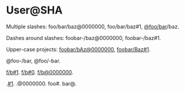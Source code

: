 # User@SHA

Multiple slashes: foo/bar/baz@0000000, foo/bar/baz#1, [@foo/bar](https://github.com/foo/bar)/baz.

Dashes around slashes: foobar-/baz@0000000, foobar-/baz#1.

Upper-case projects: [foobar/bAz@0000000](https://github.com/foobar/bAz/commit/0000000), [foobar/Baz#1](https://github.com/foobar/Baz/issues/1).

@foo-/bar, @foo/-bar.

[f/b#1](https://github.com/f/b/issues/1). [f/b#0](https://github.com/f/b/issues/0). [f/b@0000000](https://github.com/f/b/commit/0000000).

.[#1](https://github.com/wooorm/remark/issues/1). .@0000000. foo#. bar@.
